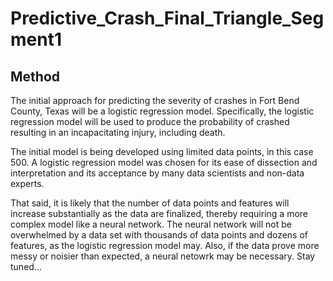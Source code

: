 # Predictive_Crash_Final_Triangle_Segment1

## Method

The initial approach for predicting the severity of crashes in Fort Bend County, Texas will be a logistic regression model. Specifically, the logistic regression model will be used to produce the probability of crashed resulting in an incapacitating injury, including death. 

The initial model is being developed using limited data points, in this case 500. A logistic regression model was chosen for its ease of dissection and interpretation and its acceptance by many data scientists and non-data experts.

That said, it is likely that the number of data points and features will increase substantially as the data are finalized, thereby requiring a more complex model like a neural network. The neural network will not be overwhelmed by a data set with thousands of data points and dozens of features, as the logistic regression model may. Also, if the data prove more messy or noisier than expected, a neural netowrk may be necessary.  Stay tuned...

